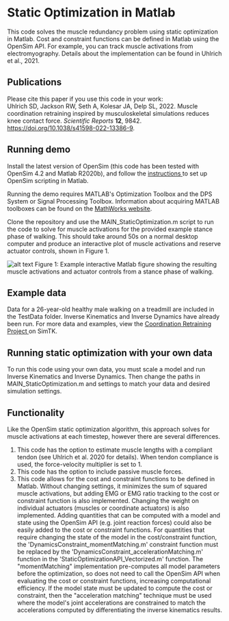 # Static Optimization in Matlab
This code solves the muscle redundancy problem using static optimization in Matlab. Cost and constraint functions can be defined in Matlab using the OpenSim API. For example, you can track muscle activations from electromyography. Details about the implementation can be found in Uhlrich et al., 2021.

## Publications
Please cite this paper if you use this code in your work:
<br>
Uhlrich SD, Jackson RW, Seth A, Kolesar JA, Delp SL, 2022. Muscle coordination retraining inspired by musculoskeletal simulations reduces knee contact force. *Scientific Reports* __12__, 9842. https://doi.org/10.1038/s41598-022-13386-9.  

## Running demo
Install the latest version of OpenSim (this code has been tested with OpenSim 4.2 and Matlab R2020b), and follow the <a href="https://simtk-confluence.stanford.edu/display/OpenSim/Scripting+with+Matlab">instructions </a> to set up OpenSim scripting in Matlab.

Running the demo requires MATLAB's Optimization Toolbox and the DPS System or Signal Processing Toolbox. Information about acquiring MATLAB toolboxes can be found on the [MathWorks website](https://www.mathworks.com/products/alphabetical.html). 

Clone the repository and use the MAIN_StaticOptimization.m script to run the code to solve for muscle activations for the provided example stance phase of walking. This should take around 50s on a normal desktop computer and produce an interactive plot of muscle activations and reserve actuator controls, shown in Figure 1.

![alt text](https://github.com/stanfordnmbl/MatlabStaticOptimization/blob/main/TestData/activationExampleOutput.jpg)
Figure 1: Example interactive Matlab figure showing the resulting muscle activations and actuator controls from a stance phase of walking.

## Example data
Data for a 26-year-old healthy male walking on a treadmill are included in the TestData folder. Inverse Kinematics and Inverse Dynamics have already been run. For more data and examples, view the <a href="https://simtk.org/projects/coordretraining">Coordination Retraining Project </a> on SimTK.

## Running static optimization with your own data
To run this code using your own data, you must scale a model and run Inverse Kinematics and Inverse Dynamics. Then change the paths in MAIN_StaticOptimization.m and settings to match your data and desired simulation settings.

## Functionality
Like the OpenSim static optimization algorithm, this approach solves for muscle activations at each timestep, however there are several differences.
1. This code has the option to estimate muscle lengths with a compliant tendon (see Uhlrich et al. 2020 for details). When tendon compliance is used, the force-velocity multiplier is set to 1.
2. This code has the option to include passive muscle forces.
3. This code allows for the cost and constraint functions to be defined in Matlab. Without changing settings, it minimizes the sum of squared muscle activations, but adding EMG or EMG ratio tracking to the cost or constraint function is also implemented. Changing the weight on individual actuators (muscles or coordinate actuators) is also implemented. Adding quantities that can be computed with a model and state using the OpenSim API (e.g. joint reaction forces) could also be easily added to the cost or constraint functions. For quantities that require changing the state of the model in the cost/constraint function, the 'DynamicsConstraint_momentMatching.m' constraint function must be replaced by the 'DynamicsConstraint_accelerationMatching.m' function in the 'StaticOptimizationAPI_Vectorized.m' function. The "momentMatching" implementation pre-computes all model parameters before the optimization, so does not need to call the OpenSim API when evaluating the cost or constraint functions, increasing computational efficiency. If the model state must be updated to compute the cost or constraint, then the "acceleration matching" technique must be used where the model's joint accelerations are constrained to match the accelerations computed by differentiating the inverse kinematics results. 
